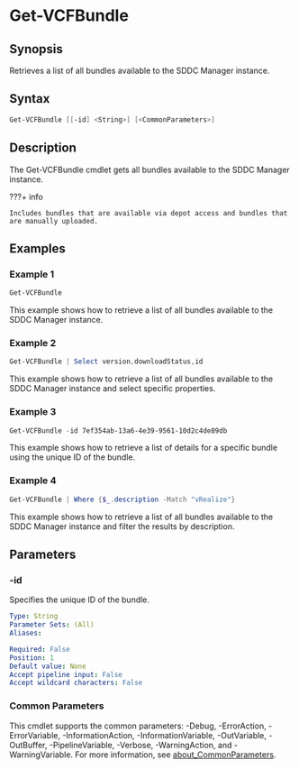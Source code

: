 # Get-VCFBundle

## Synopsis

Retrieves a list of all bundles available to the SDDC Manager instance.

## Syntax

```powershell
Get-VCFBundle [[-id] <String>] [<CommonParameters>]
```

## Description

The Get-VCFBundle cmdlet gets all bundles available to the SDDC Manager instance.

???+ info

    Includes bundles that are available via depot access and bundles that are manually uploaded.

## Examples

### Example 1

```powershell
Get-VCFBundle
```

This example shows how to retrieve a list of all bundles available to the SDDC Manager instance.

### Example 2

```powershell
Get-VCFBundle | Select version,downloadStatus,id
```

This example shows how to retrieve a list of all bundles available to the SDDC Manager instance and select specific properties.

### Example 3

```powershell
Get-VCFBundle -id 7ef354ab-13a6-4e39-9561-10d2c4de89db
```

This example shows how to retrieve a list of details for a specific bundle using the unique ID of the bundle.

### Example 4

```powershell
Get-VCFBundle | Where {$_.description -Match "vRealize"}
```

This example shows how to retrieve a list of all bundles available to the SDDC Manager instance and filter the results by description.

## Parameters

### -id

Specifies the unique ID of the bundle.

```yaml
Type: String
Parameter Sets: (All)
Aliases:

Required: False
Position: 1
Default value: None
Accept pipeline input: False
Accept wildcard characters: False
```

### Common Parameters

This cmdlet supports the common parameters: -Debug, -ErrorAction, -ErrorVariable, -InformationAction, -InformationVariable, -OutVariable, -OutBuffer, -PipelineVariable, -Verbose, -WarningAction, and -WarningVariable. For more information, see [about_CommonParameters](http://go.microsoft.com/fwlink/?LinkID=113216).
